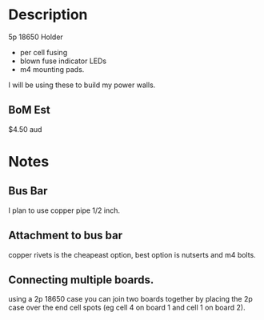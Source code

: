# Description

5p 18650 Holder
- per cell fusing
- blown fuse indicator LEDs
- m4 mounting pads.

I will be using these to build my power walls.

## BoM Est

$4.50 aud

# Notes

## Bus Bar

I plan to use copper pipe 1/2 inch.

## Attachment to bus bar

copper rivets is the cheapeast option, best option is nutserts and m4 bolts.

## Connecting multiple boards.

using a 2p 18650 case you can join two boards together by placing the 2p case over the end cell spots (eg cell 4 on board 1 and cell 1 on board 2).

